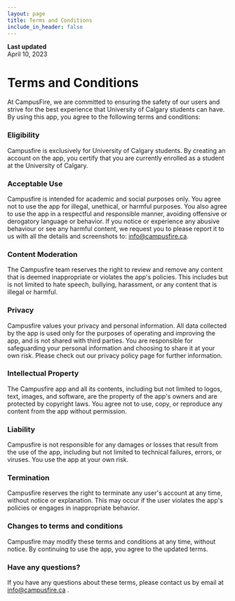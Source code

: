 ```yaml
---
layout: page
title: Terms and Conditions
include_in_header: false
---
```


**Last updated**  
April 10, 2023



# Terms and Conditions
At CampusFire, we are committed to ensuring the safety of our users and strive for the best experience that University of Calgary students can have. By using this app, you agree to the following terms and conditions:

### Eligibility

Campusfire is exclusively for University of Calgary students. By creating an account on the app, you certify that you are currently enrolled as a student at the University of Calgary.

### Acceptable Use

Campusfire is intended for academic and social purposes only. You agree not to use the app for illegal, unethical, or harmful purposes. You also agree to use the app in a respectful and responsible manner, avoiding offensive or derogatory language or behavior. If you notice or experience any abusive behaviour or see any harmful content, we request you to please report it to us with all the details and screenshots to: [info@campusfire.ca](mailto:info@campusfire.ca).

### Content Moderation

The Campusfire team reserves the right to review and remove any content that is deemed inappropriate or violates the app's policies. This includes but is not limited to hate speech, bullying, harassment, or any content that is illegal or harmful.

### Privacy

Campusfire values your privacy and personal information. All data collected by the app is used only for the purposes of operating and improving the app, and is not shared with third parties. You are responsible for safeguarding your personal information and choosing to share it at your own risk. Please check out our privacy policy page for further information.

### Intellectual Property

The Campusfire app and all its contents, including but not limited to logos, text, images, and software, are the property of the app's owners and are protected by copyright laws. You agree not to use, copy, or reproduce any content from the app without permission.

### Liability

Campusfire is not responsible for any damages or losses that result from the use of the app, including but not limited to technical failures, errors, or viruses. You use the app at your own risk.

### Termination

Campusfire reserves the right to terminate any user's account at any time, without notice or explanation. This may occur if the user violates the app's policies or engages in inappropriate behavior.

### Changes to terms and conditions

Campusfire may modify these terms and conditions at any time, without notice. By continuing to use the app, you agree to the updated terms.

### Have any questions? 

If you have any questions about these terms, please contact us by email at [info@campusfire.ca](mailto:info@campusfire.ca) .